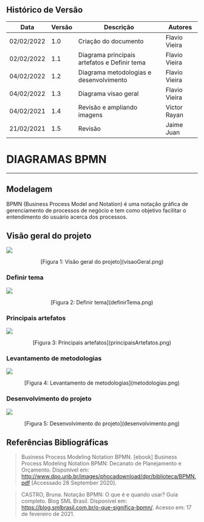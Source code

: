 
## Histórico de Versão
| Data | Versão | Descrição | Autores |
| -------- | -------- | -------- | ---|
| 02/02/2022     |  1.0  | Criação do documento  | Flavio Vieira
| 02/02/2022    |  1.1    | Diagrama principais artefatos e Definir tema     |  Flavio Vieira
| 04/02/2022    |  1.2    | Diagrama metodologias e desenvolvimento     |  Flavio Vieira
| 04/02/2022    |  1.3    | Diagrama visao geral     |  Flavio Vieira
| 04/02/2021    | 1.4 | Revisão e ampliando imagens | Victor Rayan
| 21/02/2021    | 1.5 | Revisão | Jaime Juan

# DIAGRAMAS BPMN
---

## Modelagem


BPMN (Business Process Model and Notation) é uma notação gráfica de gerenciamento de processos de negócio e tem como objetivo facilitar o entendimento do usuário acerca dos processos.  


## Visão geral do projeto  

<a href="../visaoGeral.png" title="Clique aqui para ampliar" ><img src="../visaoGeral.png"/></a>

<center>[Figura 1: Visão geral do projeto](visaoGeral.png)</center>

### Definir tema

<a href="../definirTema.png" title="Clique aqui para ampliar" ><img src="../definirTema.png"/></a>

<center>[Figura 2: Definir tema](definirTema.png)</center>

### Principais artefatos

<a href="../principaisArtefatos.png" title="Clique aqui para ampliar" ><img src="../principaisArtefatos.png"/></a>

<center>[Figura 3: Principais artefatos](principaisArtefatos.png)</center>

### Levantamento de metodologias

<a href="../metodologias.png" title="Clique aqui para ampliar" ><img src="../metodologias.png"/></a>

<center>[Figura 4: Levantamento de metodologias](metodologias.png)</center>

### Desenvolvimento do projeto

<a href="../desenvolvimento.png" title="Clique aqui para ampliar" ><img src="../desenvolvimento.png"/></a>

<center>[Figura 5: Desenvolvimento do projeto](desenvolvimento.png)</center>

## Referências Bibliográficas

> Business Process Modeling Notation BPMN. [ebook] Business Process Modeling Notation BPMN: Decanato de Planejamento e Orçamento. Disponível em: http://www.dpo.unb.br/images/phocadownload/dpr/biblioteca/BPMN.pdf [Accessado 28 September 2020].

> CASTRO, Bruna. Notação BPMN: O que é e quando usar? Guia completo. Blog SML Brasil. Disponível em: https://blog.smlbrasil.com.br/o-que-significa-bpmn/. Acesso em: 17 de fevereiro de 2021.
  
